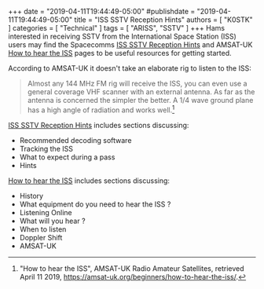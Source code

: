 +++
date = "2019-04-11T19:44:49-05:00"
#publishdate = "2019-04-11T19:44:49-05:00"
title = "ISS SSTV Reception Hints"
authors = [ "K0STK" ]
categories = [ "Technical" ]
tags = [ "ARISS", "SSTV" ]
+++
Hams interested in receiving SSTV from the International Space Station
(ISS) users may find the Spacecomms
[ISS SSTV Reception Hints](https://spacecomms.wordpress.com/iss-sstv-reception-hints/)
and AMSAT-UK
[How to hear the ISS](https://amsat-uk.org/beginners/how-to-hear-the-iss/)
pages to be useful resources for getting started.

<!--more-->

According to AMSAT-UK it doesn't take an elaborate rig to listen to the ISS:

>Almost any 144 MHz FM rig will receive the ISS, you can even use a general
>coverage VHF scanner with an external antenna. As far as the antenna is
>concerned the simpler the better. A 1/4 wave ground plane has a high angle
>of radiation and works well.[^1]

[^1]: "How to hear the ISS", AMSAT-UK Radio Amateur Satellites, retrieved April 11 2019, https://amsat-uk.org/beginners/how-to-hear-the-iss/.

[ISS SSTV Reception Hints](https://spacecomms.wordpress.com/iss-sstv-reception-hints/)
includes sections discussing:

* Recommended decoding software
* Tracking the ISS
* What to expect during a pass
* Hints

[How to hear the ISS](https://amsat-uk.org/beginners/how-to-hear-the-iss/)
includes sections discussing:

* History
* What equipment do you need to hear the ISS ?
* Listening Online
* What will you hear ?
* When to listen
* Doppler Shift
* AMSAT-UK

